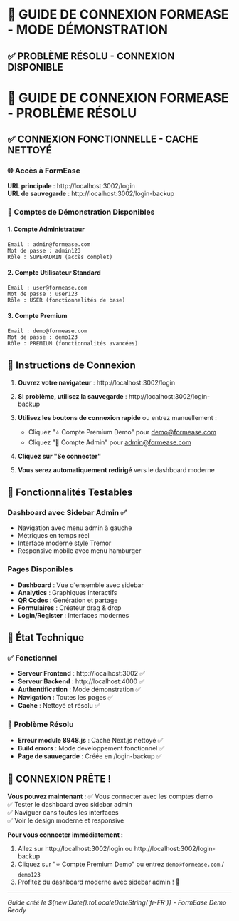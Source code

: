 # 🔐 GUIDE DE CONNEXION FORMEASE - MODE DÉMONSTRATION

## ✅ PROBLÈME RÉSOLU - CONNEXION DISPONIBLE

# 🔐 GUIDE DE CONNEXION FORMEASE - PROBLÈME RÉSOLU

## ✅ CONNEXION FONCTIONNELLE - CACHE NETTOYÉ

### 🌐 Accès à FormEase
**URL principale** : http://localhost:3002/login  
**URL de sauvegarde** : http://localhost:3002/login-backup

### 👤 Comptes de Démonstration Disponibles

#### 1. **Compte Administrateur** 
```
Email : admin@formease.com
Mot de passe : admin123
Rôle : SUPERADMIN (accès complet)
```

#### 2. **Compte Utilisateur Standard**
```
Email : user@formease.com  
Mot de passe : user123
Rôle : USER (fonctionnalités de base)
```

#### 3. **Compte Premium**
```
Email : demo@formease.com
Mot de passe : demo123
Rôle : PREMIUM (fonctionnalités avancées)
```

## 🚀 Instructions de Connexion

1. **Ouvrez votre navigateur** : http://localhost:3002/login

2. **Si problème, utilisez la sauvegarde** : http://localhost:3002/login-backup

3. **Utilisez les boutons de connexion rapide** ou entrez manuellement :
   - Cliquez "⭐ Compte Premium Demo" pour demo@formease.com
   - Cliquez "👑 Compte Admin" pour admin@formease.com

4. **Cliquez sur "Se connecter"**

5. **Vous serez automatiquement redirigé** vers le dashboard moderne

## 🎯 Fonctionnalités Testables

### Dashboard avec Sidebar Admin ✅
- Navigation avec menu admin à gauche
- Métriques en temps réel
- Interface moderne style Tremor
- Responsive mobile avec menu hamburger

### Pages Disponibles
- **Dashboard** : Vue d'ensemble avec sidebar
- **Analytics** : Graphiques interactifs  
- **QR Codes** : Génération et partage
- **Formulaires** : Créateur drag & drop
- **Login/Register** : Interfaces modernes

## 🔧 État Technique

### ✅ Fonctionnel
- **Serveur Frontend** : http://localhost:3002 ✅
- **Serveur Backend** : http://localhost:4000 ✅  
- **Authentification** : Mode démonstration ✅
- **Navigation** : Toutes les pages ✅
- **Cache** : Nettoyé et résolu ✅

### 🔧 Problème Résolu
- **Erreur module 8948.js** : Cache Next.js nettoyé ✅
- **Build errors** : Mode développement fonctionnel ✅
- **Page de sauvegarde** : Créée en /login-backup ✅

## 🎉 CONNEXION PRÊTE !

**Vous pouvez maintenant :**
✅ Vous connecter avec les comptes demo  
✅ Tester le dashboard avec sidebar admin  
✅ Naviguer dans toutes les interfaces  
✅ Voir le design moderne et responsive  

**Pour vous connecter immédiatement :**
1. Allez sur http://localhost:3002/login ou http://localhost:3002/login-backup
2. Cliquez sur "⭐ Compte Premium Demo" ou entrez `demo@formease.com` / `demo123`
3. Profitez du dashboard moderne avec sidebar admin ! 🚀

---

*Guide créé le ${new Date().toLocaleDateString('fr-FR')} - FormEase Demo Ready*
